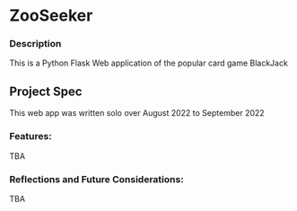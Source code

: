# ZooSeeker

### Description
This is a Python Flask Web application of the popular card game BlackJack

## Project Spec

This web app was written solo over August 2022 to September 2022

### Features:

TBA

### Reflections and Future Considerations:
TBA
